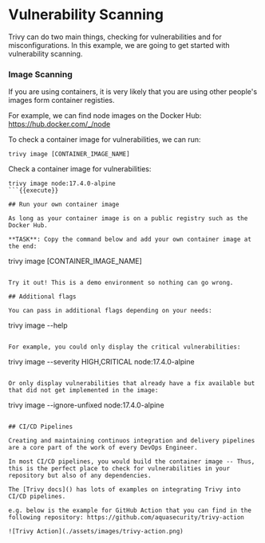 # Vulnerability Scanning

Trivy can do two main things, checking for vulnerabilities and for misconfigurations. In this example, we are going to get started with vulnerability scanning.

### Image Scanning

If you are using containers, it is very likely that you are using other people's images form container registies.

For example, we can find node images on the Docker Hub: https://hub.docker.com/_/node

To check a container image for vulnerabilities, we can run:

```
trivy image [CONTAINER_IMAGE_NAME]
```

Check a container image for vulnerabilities:

```
trivy image node:17.4.0-alpine
```{{execute}}

## Run your own container image

As long as your container image is on a public registry such as the Docker Hub.

**TASK**: Copy the command below and add your own container image at the end:

```
trivy image [CONTAINER_IMAGE_NAME]
```{{copy}}

Try it out! This is a demo environment so nothing can go wrong.

## Additional flags 

You can pass in additional flags depending on your needs:

```
trivy image --help
```{{execute}}

For example, you could only display the critical vulnerabilities:

```
trivy image --severity HIGH,CRITICAL node:17.4.0-alpine
```{{execute}}

Or only display vulnerabilities that already have a fix available but that did not get implemented in the image:

```
trivy image --ignore-unfixed node:17.4.0-alpine
```{{execute}}

## CI/CD Pipelines

Creating and maintaining continuos integration and delivery pipelines are a core part of the work of every DevOps Engineer. 

In most CI/CD pipelines, you would build the container image -- Thus, this is the perfect place to check for vulnerabilities in your repository but also of any dependencies.

The [Trivy docs]() has lots of examples on integrating Trivy into CI/CD pipelines.

e.g. below is the example for GitHub Action that you can find in the following repository: https://github.com/aquasecurity/trivy-action

![Trivy Action](./assets/images/trivy-action.png)
